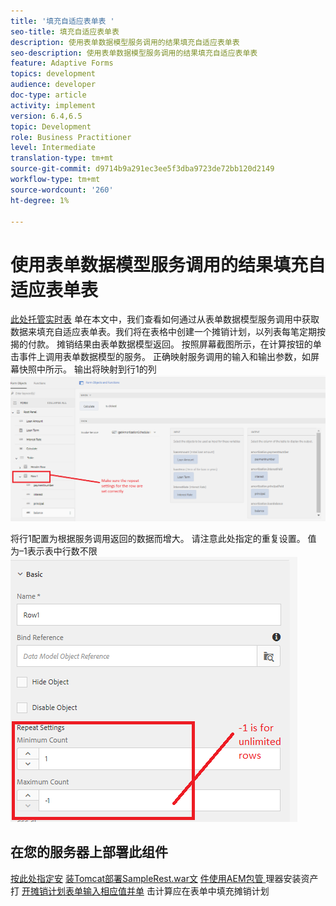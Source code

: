```yaml
---
title: '填充自适应表单表 '
seo-title: 填充自适应表单表
description: 使用表单数据模型服务调用的结果填充自适应表单表
seo-description: 使用表单数据模型服务调用的结果填充自适应表单表
feature: Adaptive Forms
topics: development
audience: developer
doc-type: article
activity: implement
version: 6.4,6.5
topic: Development
role: Business Practitioner
level: Intermediate
translation-type: tm+mt
source-git-commit: d9714b9a291ec3ee5f3dba9723de72bb120d2149
workflow-type: tm+mt
source-wordcount: '260'
ht-degree: 1%

---
```



# 使用表单数据模型服务调用的结果填充自适应表单表

[此处托管实时表](https://forms.enablementadobe.com/content/dam/formsanddocuments/amortization/jcr:content?wcmmode=disabled)
单在本文中，我们查看如何通过从表单数据模型服务调用中获取数据来填充自适应表单表。我们将在表格中创建一个摊销计划，以列表每笔定期按揭的付款。 摊销结果由表单数据模型返回。 按照屏幕截图所示，在计算按钮的单击事件上调用表单数据模型的服务。 正确映射服务调用的输入和输出参数，如屏幕快照中所示。 输出将映射到行1的列
![clickevent](assets/amortization.PNG)

将行1配置为根据服务调用返回的数据而增大。 请注意此处指定的重复设置。 值为–1表示表中行数不限
![行1](assets/rowconfiguration.PNG)

## 在您的服务器上部署此组件

[按此处指定安](/help/forms/ic-print-channel-tutorial/set-up-tomcat.md)
[装Tomcat部署SampleRest.war文](https://forms.enablementadobe.com/content/DemoServerBundles/SampleRest.war)
[件使用AEM包管 ](assets/amortizationschedule.zip) 理器安装资产打
[开摊销计划表单输入相应值并单](http://localhost:4502/content/dam/formsanddocuments/amortization/jcr:content?wcmmode=disabled)
击计算应在表单中填充摊销计划

